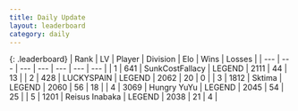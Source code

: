 ```yaml
---
title: Daily Update
layout: leaderboard
category: daily
---
```


{: .leaderboard}
| Rank | LV | Player | Division | Elo | Wins | Losses |
| --- | --- | --- | --- | --- | --- | --- |
| <span data-change="0">1</span> | 641 | <span title="ID: 402846">SunkCostFallacy</span> | LEGEND | <span data-change="0">2111</span> | <span data-change="0">44</span> | <span data-change="0">13</span> |
| <span data-change="0">2</span> | 428 | <span title="ID: 623829">LUCKYSPAIN</span> | LEGEND | <span data-change="0">2062</span> | <span data-change="0">20</span> | <span data-change="0">0</span> |
| <span data-change="0">3</span> | 1812 | <span title="ID: 353063">Sktima</span> | LEGEND | <span data-change="-1">2060</span> | <span data-change="37">56</span> | <span data-change="18">18</span> |
| <span data-change="2">4</span> | 3069 | <span title="ID: 164871">Hungry YuYu</span> | LEGEND | <span data-change="15">2045</span> | <span data-change="10">54</span> | <span data-change="4">25</span> |
| <span data-change="-1">5</span> | 1201 | <span title="ID: 451068">Reisus Inabaka</span> | LEGEND | <span data-change="-8">2038</span> | <span data-change="5">21</span> | <span data-change="4">4</span> |